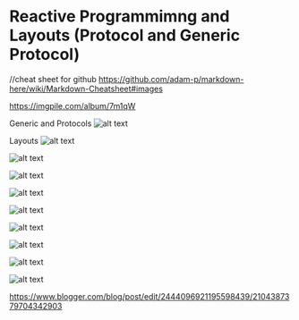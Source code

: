 # Reactive Programmimng and Layouts (Protocol and Generic Protocol)

//cheat sheet for github
https://github.com/adam-p/markdown-here/wiki/Markdown-Cheatsheet#images

https://imgpile.com/album/7m1qW

Generic and Protocols
![alt text](https://github.com/monsterpit/SwiftUITuts/tree/master/Lecture_3%20ReactiveUI/LectureImages/GenericAndProtocols.png "GenericAndProtocols")

Layouts
![alt text](https://github.com/monsterpit/SwiftUITuts/tree/master/Lecture_3%20ReactiveUI/LectureImages/Layout1.png "Layout1")

![alt text](https://github.com/monsterpit/SwiftUITuts/tree/master/Lecture_3%20ReactiveUI/LectureImages/Layout2.png "Layout2")

![alt text](https://github.com/monsterpit/SwiftUITuts/tree/master/Lecture_3%20ReactiveUI/LectureImages/Layout3.png "Layout3")

![alt text](https://github.com/monsterpit/SwiftUITuts/tree/master/Lecture_3%20ReactiveUI/LectureImages/Layout4.png "Layout4")

![alt text](https://github.com/monsterpit/SwiftUITuts/tree/master/Lecture_3%20ReactiveUI/LectureImages/Layout5.png "Layout5")

![alt text](https://github.com/monsterpit/SwiftUITuts/tree/master/Lecture_3%20ReactiveUI/LectureImages/Layout6.png "Layout6")

![alt text](https://github.com/monsterpit/SwiftUITuts/tree/master/Lecture_3%20ReactiveUI/LectureImages/Layout7.png "Layout7")

![alt text](https://github.com/monsterpit/SwiftUITuts/tree/master/Lecture_3%20ReactiveUI/LectureImages/Layout8.png "Layout8")

![alt text](https://github.com/monsterpit/SwiftUITuts/tree/master/Lecture_3%20ReactiveUI/LectureImages/Layout9.png "Layout9")

https://www.blogger.com/blog/post/edit/2444096921195598439/2104387379704342903
